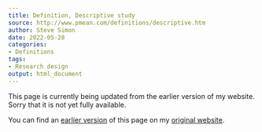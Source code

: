 ```yaml
---
title: Definition, Descriptive study
source: http://www.pmean.com/definitions/descriptive.htm
author: Steve Simon
date: 2022-05-28
categories:
- Definitions
tags:
- Research design
output: html_document
---
```


This page is currently being updated from the earlier version of my website. Sorry that it is not yet fully available.

<!---More--->


You can find an [earlier version][sim1] of this page on my [original website][sim2].

[sim1]: http://www.pmean.com/definitions/descriptive.htm
[sim2]: http://www.pmean.com/original_site.html
